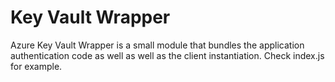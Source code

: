 # Key Vault Wrapper

Azure Key Vault Wrapper is a small module that bundles the application authentication code as well as well as the client instantiation. Check index.js for example.